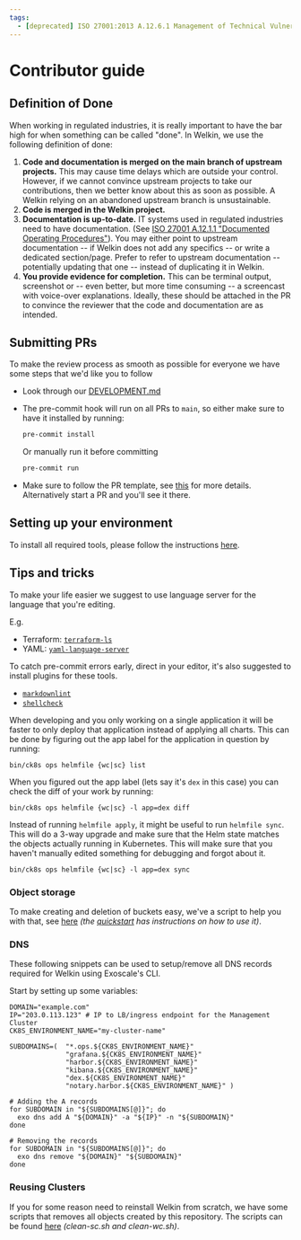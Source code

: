 ```yaml
---
tags:
  - [deprecated] ISO 27001:2013 A.12.6.1 Management of Technical Vulnerabilities
---
```


# Contributor guide

## Definition of Done

When working in regulated industries, it is really important to have the bar high for when something can be called "done". In Welkin, we use the following definition of done:

1. **Code and documentation is merged on the main branch of upstream projects.** This may cause time delays which are outside your control. However, if we cannot convince upstream projects to take our contributions, then we better know about this as soon as possible. A Welkin relying on an abandoned upstream branch is unsustainable.
1. **Code is merged in the Welkin project.**
1. **Documentation is up-to-date.** IT systems used in regulated industries need to have documentation. (See [ISO 27001 A.12.1.1 "Documented Operating Procedures"](https://www.isms.online/iso-27001/annex-a-12-operations-security/)).
    You may either point to upstream documentation -- if Welkin does not add any specifics -- or write a dedicated section/page. Prefer to refer to upstream documentation -- potentially updating that one -- instead of duplicating it in Welkin.
1. **You provide evidence for completion.** This can be terminal output, screenshot or -- even better, but more time consuming -- a screencast with voice-over explanations. Ideally, these should be attached in the PR to convince the reviewer that the code and documentation are as intended.

## Submitting PRs

To make the review process as smooth as possible for everyone we have some steps that we'd like you to follow

- Look through our [DEVELOPMENT.md](https://github.com/elastisys/compliantkubernetes-apps/blob/main/DEVELOPMENT.md)

- The pre-commit hook will run on all PRs to `main`, so either make sure to have it installed by running:

  ```bash
  pre-commit install
  ```

  Or manually run it before committing

  ```bash
  pre-commit run
  ```

- Make sure to follow the PR template, see [this](https://raw.githubusercontent.com/elastisys/compliantkubernetes-apps/main/.github/pull_request_template.md) for more details.
  Alternatively start a PR and you'll see it there.

## Setting up your environment

To install all required tools, please follow the instructions [here](https://github.com/elastisys/compliantkubernetes-apps#requirements).

## Tips and tricks

To make your life easier we suggest to use language server for the language that you're editing.

E.g.

- Terraform: [`terraform-ls`](https://github.com/hashicorp/terraform-ls)
- YAML: [`yaml-language-server`](https://github.com/redhat-developer/yaml-language-server)

To catch pre-commit errors early, direct in your editor, it's also suggested to install plugins for these tools.

- [`markdownlint`](https://github.com/markdownlint/markdownlint/)
- [`shellcheck`](https://github.com/koalaman/shellcheck/)

When developing and you only working on a single application it will be faster to only deploy that application instead of applying all charts.
This can be done by figuring out the app label for the application in question by running:

```console
bin/ck8s ops helmfile {wc|sc} list
```

When you figured out the app label (lets say it's `dex` in this case) you can check the diff of your work by running:

```console
bin/ck8s ops helmfile {wc|sc} -l app=dex diff
```

Instead of running `helmfile apply`, it might be useful to run `helmfile sync`.
This will do a 3-way upgrade and make sure that the Helm state matches the objects actually running in Kubernetes.
This will make sure that you haven't manually edited something for debugging and forgot about it.

```console
bin/ck8s ops helmfile {wc|sc} -l app=dex sync
```

### Object storage

To make creating and deletion of buckets easy, we've a script to help you with that, see [here](https://github.com/elastisys/compliantkubernetes-apps/tree/main/scripts/S3) _(the [quickstart](https://github.com/elastisys/compliantkubernetes-apps#quickstart) has instructions on how to use it)_.

### DNS

These following snippets can be used to setup/remove all DNS records required for Welkin using Exoscale's CLI.

Start by setting up some variables:

```console
DOMAIN="example.com"
IP="203.0.113.123" # IP to LB/ingress endpoint for the Management Cluster
CK8S_ENVIRONMENT_NAME="my-cluster-name"

SUBDOMAINS=(  "*.ops.${CK8S_ENVIRONMENT_NAME}"
              "grafana.${CK8S_ENVIRONMENT_NAME}"
              "harbor.${CK8S_ENVIRONMENT_NAME}"
              "kibana.${CK8S_ENVIRONMENT_NAME}"
              "dex.${CK8S_ENVIRONMENT_NAME}"
              "notary.harbor.${CK8S_ENVIRONMENT_NAME}" )
```

```console
# Adding the A records
for SUBDOMAIN in "${SUBDOMAINS[@]}"; do
  exo dns add A "${DOMAIN}" -a "${IP}" -n "${SUBDOMAIN}"
done
```

```console
# Removing the records
for SUBDOMAIN in "${SUBDOMAINS[@]}"; do
  exo dns remove "${DOMAIN}" "${SUBDOMAIN}"
done
```

### Reusing Clusters

If you for some reason need to reinstall Welkin from scratch, we have some scripts that removes all objects created by this repository.
The scripts can be found [here](https://github.com/elastisys/compliantkubernetes-apps/tree/main/scripts) _(clean-sc.sh and clean-wc.sh)_.
